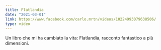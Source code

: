```yaml
---
title: Flatlandia
date: "2021-03-01"
link: https://www.facebook.com/carlo.mrtn/videos/10224993079638506/
type: video
---
```


Un libro che mi ha cambiato la vita: Flatlandia, racconto fantastico a più dimensioni.
